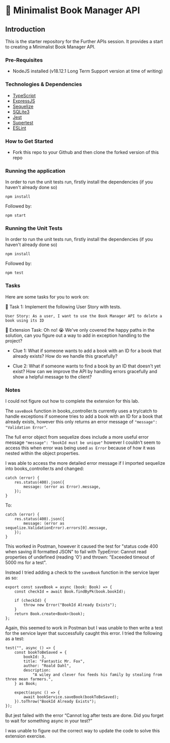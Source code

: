 # 📖 Minimalist Book Manager API

## Introduction

This is the starter repository for the Further APIs session. It provides a start to creating a Minimalist Book Manager API.

### Pre-Requisites

- NodeJS installed (v18.12.1 Long Term Support version at time of writing)

### Technologies & Dependencies

- [TypeScript](https://www.typescriptlang.org/)
- [ExpressJS](https://expressjs.com/)
- [Sequelize](https://sequelize.org/)
- [SQLite3](https://www.npmjs.com/package/sqlite3)
- [Jest](https://jestjs.io/)
- [Supertest](https://www.npmjs.com/package/supertest)
- [ESLint](https://eslint.org/)

### How to Get Started

- Fork this repo to your Github and then clone the forked version of this repo

### Running the application

In order to run the unit tests run, firstly install the dependencies (if you haven't already done so)

```
npm install
```

Followed by:

```
npm start
```

### Running the Unit Tests

In order to run the unit tests run, firstly install the dependencies (if you haven't already done so)

```
npm install
```

Followed by:

```
npm test
```

### Tasks

Here are some tasks for you to work on:

📘 Task 1: Implement the following User Story with tests.

`User Story: As a user, I want to use the Book Manager API to delete a book using its ID`

📘 Extension Task: Oh no! 😭 We've only covered the happy paths in the solution, can you figure out a way
to add in exception handling to the project?

- Clue 1: What if someone wants to add a book with an ID for a book that already exists? How do we handle this gracefully?

- Clue 2: What if someone wants to find a book by an ID that doesn't yet exist?
  How can we improve the API by handling errors gracefully and show a helpful message to the client?

### Notes

I could not figure out how to complete the extension for this lab.

The `saveBook` function in books_controller.ts currently uses a try/catch to handle exceptions if someone tries to add a book with an ID for a book that already exists, however this only returns an error message of `"message": "Validation Error"`.

The full error object from sequelize does include a more useful error message `"message": "bookId must be unique"` however I couldn’t seem to access this when error was being used `as Error` because of how it was nested within the object properties.

I was able to access the more detailed error message if I imported sequelize into books_controller.ts and changed:

    catch (error) {
    	res.status(400).json({
    		message: (error as Error).message,
    	});
    }

To:

    catch (error) {
    	res.status(400).json({
    		message: (error as sequelize.ValidationError).errors[0].message,
    	});
    }

This worked in Postman, however it caused the test for "status code 400 when saving ill formatted JSON" to fail with TypeError: Cannot read properties of undefined (reading '0') and thrown: "Exceeded timeout of 5000 ms for a test".

Instead I tried adding a check to the `saveBook` function in the service layer as so:

    export const saveBook = async (book: Book) => {
    	const checkId = await Book.findByPk(book.bookId);

    	if (checkId) {
    		throw new Error("BookId Already Exists");
    	}
    	return Book.create<Book>(book);
    };

Again, this seemed to work in Postman but I was unable to then write a test for the service layer that successfully caught this error. I tried the following as a test:

    test("", async () => {
    	const bookToBeSaved = {
    		bookId: 3,
    		title: "Fantastic Mr. Fox",
    		author: "Roald Dahl",
    		description:
    			"A wiley and clever fox feeds his family by stealing from three mean farmers.",
    	} as Book;

    	expect(async () => {
    		await bookService.saveBook(bookToBeSaved);
    	}).toThrow("BookId Already Exists");
    });

But jest failed with the error “Cannot log after tests are done. Did you forget to wait for something async in your test?”

I was unable to figure out the correct way to update the code to solve this extension exercise.
